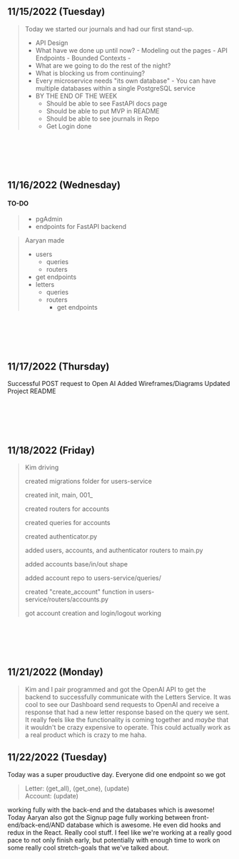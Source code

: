 ## 11/15/2022 (Tuesday)
> Today we started our journals and had our first stand-up. 
> - API Design
> - What have we done up until now?
	- Modeling out the pages
	- API Endpoints
	- Bounded Contexts
	- 
> - What are we going to do the rest of the night?
> - What is blocking us from continuing?
> - Every microservice needs "its own database"
	- You can have multiple databases within a single PostgreSQL service
> - BY THE END OF THE WEEK
>	- Should be able to see FastAPI docs page
>	- Should be able to put MVP in README
>	- Should be able to see journals in Repo
>	- Get Login done

<br>
<br>
<br>
<br>

## 11/16/2022 (Wednesday)

#### TO-DO
> - pgAdmin
> - endpoints for FastAPI backend

> Aaryan made
>    - users
>      - queries
>      - routers
>    - get endpoints
>    - letters
>    	- queries
>		- routers
>			- get endpoints

<br>
<br>
<br>
<br>


## 11/17/2022 (Thursday)
Successful POST request to Open AI
Added Wireframes/Diagrams
Updated Project README

<br>
<br>
<br>
<br>

## 11/18/2022 (Friday)

>
>Kim driving
>
>created migrations folder for users-service
>
>	created init, main, 001_
>
>created routers for accounts
>
>created queries for accounts
>
>created authenticator.py
>
>added users, accounts, and authenticator routers to main.py
>
>added accounts base/in/out shape
>
>added account repo to users-service/queries/
>
>created "create_account" function in users-service/routers/accounts.py
>
>got account creation and login/logout working


<br>
<br>
<br>
<br>

## 11/21/2022 (Monday)
> Kim and I pair programmed and got the OpenAI API to get the backend to successfully communicate with the Letters Service. It was cool to see our Dashboard send requests to OpenAI and receive a response that had a new letter response based on the query we sent. It really feels like the functionality is coming together and *maybe* that it wouldn't be crazy expensive to operate. This could actually work as a real product which is crazy to me haha.


## 11/22/2022 (Tuesday)
Today was a super prouductive day. Everyone did one endpoint so we got  
> Letter: (get_all), (get_one), (update)  
> Account: (update)

working fully with the back-end and the databases which is awesome! Today Aaryan also got the Signup page fully working between front-end/back-end/AND database which is awesome. He even did hooks and redux in the React. Really cool stuff. I feel like we're working at a really good pace to not only finish early, but potentially with enough time to work on some really cool stretch-goals that we've talked about. 